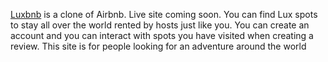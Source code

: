 [Luxbnb](https://airbnb-clone-2zju.onrender.com) is a clone of Airbnb. Live site coming soon. You can find Lux spots to stay all over the world rented by hosts just like you. You can create an account and you can interact with spots you have visited when creating a review.
This site is for people looking for an adventure around the world
